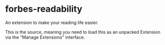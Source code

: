 # forbes-readability
An extension to make your reading life easier.

This is the source, meaning you need to load this as an unpacked Extension via the "Manage Extensions" interface.
